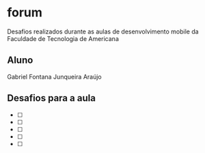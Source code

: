 # forum

Desafios realizados durante as aulas de desenvolvimento mobile da Faculdade de Tecnologia de Americana

## Aluno

Gabriel Fontana Junqueira Araújo

## Desafios para a aula

*   [ ]
*   [ ] 
*   [ ] 
*   [ ] 
*   [ ] 